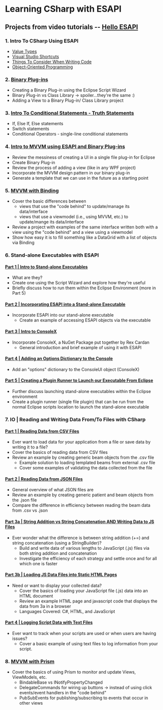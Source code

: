 # Learning CSharp with ESAPI

## Projects from video tutorials -- [Hello ESAPI](https://www.youtube.com/channel/UCaIibdaWUN3D_0MCmuCmO-w)

### 1. Intro To CSharp Using ESAPI

- [Value Types](https://www.youtube.com/watch?v=S6XrRCY2A4E&t=13s)
- [Visual Studio Shortcuts](https://www.youtube.com/watch?v=bug6eeHhqKA)
- [Things To Consider When Writing Code](https://www.youtube.com/watch?v=VtZ2bjOo15Y&t=2s)
- [Object-Oriented Programming](https://www.youtube.com/watch?v=4TBed1btXNw)

### 2. [Binary Plug-ins](https://www.youtube.com/watch?v=7gbqSBJiUYM&t=2598s)

- Creating a Binary Plug-in using the Eclipse Script Wizard
- Binary Plug-in vs Class Library -> spoiler...they're the same :)
- Adding a View to a Binary Plug-in/ Class Library project

### 3. [Intro To Conditional Statements - Truth Statements](https://www.youtube.com/watch?v=PRdxSto26ak)

- If, Else If, Else statements
- Switch statements
- Conditional Operators - single-line conditional statements

### 4. [Intro to MVVM using ESAPI and Binary Plug-ins](https://www.youtube.com/watch?v=gBbPA1iq5nI)

- Review the messiness of creating a UI in a single file plug-in for Eclipse
- Create Binary Plug-in
- Review the process of adding a view (like in any WPF project)
- Incorporate the MVVM design pattern in our binary plug-in
- Generate a template that we can use in the future as a starting point

### 5. [MVVM with Binding](https://www.youtube.com/watch?v=BEffjcmY_MU)

- Cover the basic differences between
  - views that use the "code behind" to update/manage its data/interface
  - views that use a viewmodel (i.e., using MVVM, etc.) to update/mange its data/interface
- Review a project with examples of the same interface written both with a view using the "code behind" and a view using a viewmodel
- Show how easy it is to fill something like a DataGrid with a list of objects via Binding

### 6. Stand-alone Executables with ESAPI
#### [Part 1 | Intro to Stand-alone Executables](https://youtu.be/5umPshEIty0)
- What are they?
- Create one using the Script Wizard and explore how they're useful
- Briefly discuss how to run them within the Eclipse Environment (more in Part 5)

#### [Part 2 | Incorporating ESAPI into a Stand-alone Executable](https://youtu.be/A3kOaI7WECo)
- Incorporate ESAPI into our stand-alone executable
	- Create an example of accessing ESAPI objects via the executable

#### [Part 3 | Intro to ConsoleX](https://youtu.be/LbHeakW3MjU)
- Incorporate ConsoleX, a NuGet Package put together by Rex Cardan
	- General introduction and brief example of using it with ESAPI

#### [Part 4 | Adding an Options Dictionary to the Console](https://youtu.be/AnECGMjfiQY)
- Add an "options" dictionary to the ConsoleUI object (ConsoleX)

#### [Part 5 | Creating a Plugin Runner to Launch our Executable From Eclipse](https://youtu.be/a9f5ePuPLdI)
- Further discuss launching stand-alone executables within the Eclipse environment
- Create a plugin runner (single file plugin) that can be run from the normal Eclipse scripts location to launch the stand-alone executable

### 7. IO | Reading and Writing Data From/To Files with CSharp
#### [Part 1 | Reading Data from CSV Files](https://youtu.be/92o2i-BbI1g)
- Ever want to load data for your application from a file or save data by writing it to a file? 
- Cover the basics of reading data from CSV files
- Review an example by creating generic beam objects from the .csv file 
	- Example solution to loading templated beams from external .csv file
	- Cover some examples of validating the data collected from the file

#### [Part 2 | Reading Data from JSON Files](https://youtu.be/IDciyvKT2Bg)
- General overview of what JSON files are
- Review an example by creating generic patient and beam objects from the .json file
- Compare the difference in efficiency between reading the beam data from .csv vs .json

#### [Part 3a | String Addition vs String Concatenation AND Writing Data to JS Files](https://youtu.be/RZO1S98exmw)
- Ever wonder what the difference is between string addition (+=) and string concatenation (using a StringBuilder)?
	- Build and write data of various lengths to JavaScript (.js) files via both string addition and concatenation
	- Investigate the efficiency of each strategy and settle once and for all which one is faster

#### [Part 3b | Loading JS Data Files into Static HTML Pages](https://youtu.be/pSXGfOnXC7o)
- Need or want to display your collected data? 
	- Cover the basics of loading your JavaScript file (.js) data into an HTML document
	- Review an example HTML page and javascript code that displays the data from 3a in a browser 
	- Languages Covered: C#, HTML, and JavaScript

#### [Part 4 | Logging Script Data with Text Files](https://youtu.be/TZsdSCT6HE0)
- Ever want to track when your scripts are used or when users are having issues?
	- Cover a basic example of using text files to log information from your script.

### 8. [MVVM with Prism](https://youtu.be/Ng-hkI-1zpg)
- Cover the basics of using Prism to monitor and update Views, ViewModels, etc. 
	- BindableBase vs INotifyPropertyChanged
	- DelegateCommands for wiring up buttons -> instead of using click events/event handlers in the "code behind"
	- PubSubEvents for publishing/subscribing to events that occur in other views
